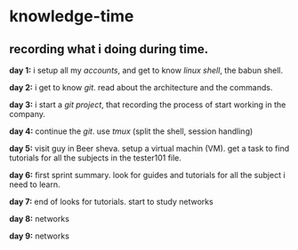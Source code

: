 # knowledge-time #

## recording what i doing during time. ##

__day 1:__ i setup all my _accounts_, and get to know _linux shell_, the babun shell.

__day 2:__ i get to know _git_. read about the architecture and the commands.

__day 3:__ i start a _git project_, that recording the process of start working in the company.  

__day 4:__ continue the _git_. use _tmux_ (split the shell, session handling)

__day 5:__ visit guy in Beer sheva. setup a virtual machin (VM). get a task to find tutorials for all the subjects in the tester101 file.

__day 6:__ first sprint summary. look for guides and tutorials for all the subject i need to learn.

__day 7:__ end of looks for tutorials. start to study networks 

__day 8:__ networks

__day 9:__ networks

